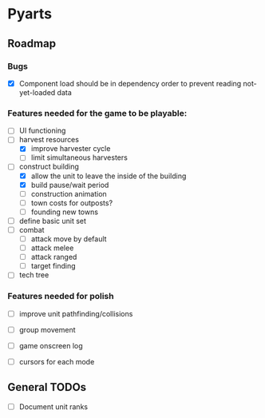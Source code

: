 # Pyarts

## Roadmap

### Bugs

- [x] Component load should be in dependency order to prevent reading
      not-yet-loaded data


### Features needed for the game to be playable:

- [ ] UI functioning
- [ ] harvest resources
    + [x] improve harvester cycle
    + [ ] limit simultaneous harvesters
- [ ] construct building
    + [x] allow the unit to leave the inside of the building
    + [x] build pause/wait period
    + [ ] construction animation
    + [ ] town costs for outposts?
    + [ ] founding new towns
- [ ] define basic unit set
- [ ] combat
    + [ ] attack move by default
    + [ ] attack melee
    + [ ] attack ranged
    + [ ] target finding
- [ ] tech tree

### Features needed for polish

- [ ] improve unit pathfinding/collisions
- [ ] group movement
- [ ] game onscreen log
- [ ] cursors for each mode


## General TODOs

- [ ] Document unit ranks
